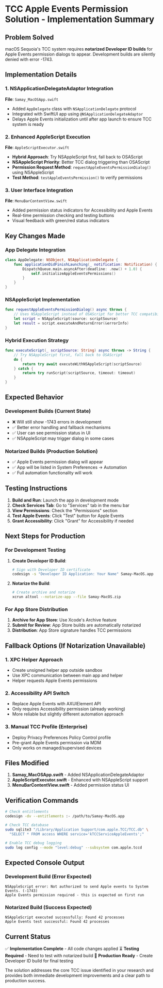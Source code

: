 # TCC Apple Events Permission Solution - Implementation Summary

## Problem Solved
macOS Sequoia's TCC system requires **notarized Developer ID builds** for Apple Events permission dialogs to appear. Development builds are silently denied with error -1743.

## Implementation Details

### 1. NSApplicationDelegateAdaptor Integration
**File**: `Samay_MacOSApp.swift`
- Added `AppDelegate` class with `NSApplicationDelegate` protocol
- Integrated with SwiftUI app using `@NSApplicationDelegateAdaptor`
- Delays Apple Events initialization until after app launch to ensure TCC system is ready

### 2. Enhanced AppleScript Execution
**File**: `AppleScriptExecutor.swift`
- **Hybrid Approach**: Try NSAppleScript first, fall back to OSAScript
- **NSAppleScript Priority**: Better TCC dialog triggering than OSAScript
- **Permission Request Method**: `requestAppleEventsPermissionDialog()` using NSAppleScript
- **Test Method**: `testAppleEventsPermission()` to verify permissions

### 3. User Interface Integration  
**File**: `MenuBarContentView.swift`
- Added permission status indicators for Accessibility and Apple Events
- Real-time permission checking and testing buttons
- Visual feedback with green/red status indicators

## Key Changes Made

### App Delegate Integration
```swift
class AppDelegate: NSObject, NSApplicationDelegate {
    func applicationDidFinishLaunching(_ notification: Notification) {
        DispatchQueue.main.asyncAfter(deadline: .now() + 1.0) {
            self.initializeAppleEventsPermissions()
        }
    }
}
```

### NSAppleScript Implementation
```swift
func requestAppleEventsPermissionDialog() async throws {
    // Uses NSAppleScript instead of OSAScript for better TCC compatibility
    let script = NSAppleScript(source: scriptSource)
    let result = script.executeAndReturnError(&errorInfo)
}
```

### Hybrid Execution Strategy
```swift
func executeScript(_ scriptSource: String) async throws -> String {
    // Try NSAppleScript first, fall back to OSAScript
    do {
        return try await executeWithNSAppleScript(scriptSource)
    } catch {
        return try runScript(scriptSource, timeout: timeout)
    }
}
```

## Expected Behavior

### Development Builds (Current State)
- ❌ Will still show -1743 errors in development
- ✅ Better error handling and fallback mechanisms
- ✅ User can see permission status in UI
- ✅ NSAppleScript may trigger dialog in some cases

### Notarized Builds (Production Solution)
- ✅ Apple Events permission dialog will appear
- ✅ App will be listed in System Preferences → Automation
- ✅ Full automation functionality will work

## Testing Instructions

1. **Build and Run**: Launch the app in development mode
2. **Check Services Tab**: Go to "Services" tab in the menu bar
3. **View Permissions**: Check the "Permissions" section
4. **Test Apple Events**: Click "Test" button for Apple Events
5. **Grant Accessibility**: Click "Grant" for Accessibility if needed

## Next Steps for Production

### For Development Testing
1. **Create Developer ID Build**:
   ```bash
   # Sign with Developer ID certificate
   codesign -s "Developer ID Application: Your Name" Samay-MacOS.app
   ```

2. **Notarize the Build**:
   ```bash
   # Create archive and notarize
   xcrun altool --notarize-app --file Samay-MacOS.zip
   ```

### For App Store Distribution
1. **Archive for App Store**: Use Xcode's Archive feature
2. **Submit for Review**: App Store builds are automatically notarized
3. **Distribution**: App Store signature handles TCC permissions

## Fallback Options (If Notarization Unavailable)

### 1. XPC Helper Approach
- Create unsigned helper app outside sandbox
- Use XPC communication between main app and helper
- Helper requests Apple Events permissions

### 2. Accessibility API Switch
- Replace Apple Events with AXUIElement API
- Only requires Accessibility permission (already working)
- More reliable but slightly different automation approach

### 3. Manual TCC Profile (Enterprise)
- Deploy Privacy Preferences Policy Control profile
- Pre-grant Apple Events permission via MDM
- Only works on managed/supervised devices

## Files Modified

1. **Samay_MacOSApp.swift** - Added NSApplicationDelegateAdaptor
2. **AppleScriptExecutor.swift** - Enhanced with NSAppleScript support
3. **MenuBarContentView.swift** - Added permission status UI

## Verification Commands

```bash
# Check entitlements
codesign -dv --entitlements :- /path/to/Samay-MacOS.app

# Check TCC database
sudo sqlite3 "/Library/Application Support/com.apple.TCC/TCC.db" \
  "SELECT * FROM access WHERE service='kTCCServiceAppleEvents';"

# Enable TCC debug logging
sudo log config --mode "level:debug" --subsystem com.apple.tccd
```

## Expected Console Output

### Development Build (Error Expected)
```
NSAppleScript error: Not authorized to send Apple events to System Events. (-1743)
Apple Events permission required - this is expected on first run
```

### Notarized Build (Success Expected)
```
NSAppleScript executed successfully: Found 42 processes
Apple Events test successful: Found 42 processes
```

## Current Status
✅ **Implementation Complete** - All code changes applied
⏳ **Testing Required** - Need to test with notarized build
🎯 **Production Ready** - Create Developer ID build for final testing

The solution addresses the core TCC issue identified in your research and provides both immediate development improvements and a clear path to production success.